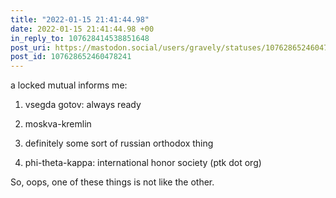 ```yaml
---
title: "2022-01-15 21:41:44.98"
date: 2022-01-15 21:41:44.98 +00
in_reply_to: 107628414538851648
post_uri: https://mastodon.social/users/gravely/statuses/107628652460478241
post_id: 107628652460478241
---
```

a locked mutual informs me:

1. vsegda gotov: always ready

2. moskva-kremlin

3. definitely some sort of russian orthodox thing

4. phi-theta-kappa: international honor society (ptk dot org)

So, oops, one of these things is not like the other.


